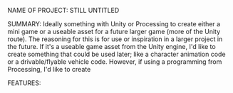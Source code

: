 NAME OF PROJECT: STILL UNTITLED

SUMMARY: Ideally something with Unity or Processing to create either a mini game or a useable asset for a future larger game (more of the Unity route). The reasoning for this is for use or inspiration in a larger project in the future. If it's a useable game asset from the Unity engine, I'd like to create something that could be used later; like a character animation code or a drivable/flyable vehicle code. However, if using a programming from Processing, I'd like to create 

FEATURES:
